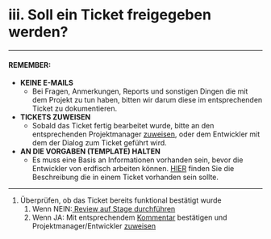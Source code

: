 # iii. Soll ein Ticket freigegeben werden?

---

#### **REMEMBER:**

* **KEINE E-MAILS**
  * Bei Fragen, Anmerkungen, Reports und sonstigen Dingen die mit dem Projekt zu tun haben, bitten wir darum diese im entsprechenden Ticket zu dokumentieren.
* **TICKETS ZUWEISEN**
  * Sobald das Ticket fertig bearbeitet wurde, bitte an den entsprechenden Projektmanager [zuweisen](/30-funktionen/33-tickets-zuweisen.md), oder dem Entwickler mit dem der Dialog zum Ticket geführt wird.
* **AN DIE VORGABEN \(TEMPLATE\) HALTEN**
  * Es muss eine Basis an Informationen vorhanden sein, bevor die Entwickler von erdfisch arbeiten können. [HIER](https://www.gitbook.com/book/loonyluna/jira/edit#) finden Sie die Beschreibung die in einem Ticket vorhanden sein sollte.

---

1. Überprüfen, ob das Ticket bereits funktional bestätigt wurde
   1. Wenn NEIN:[ Review auf Stage durchführen](/quickstart-guide/01-mir-wurde-ein-ticket-zugewiesen-was-mache-ich/ii-soll-auf-der-stage-reviewet-werden.md)
   2. Wenn JA: Mit entsprechendem [Kommentar](/30-funktionen/34-kommentieren.md) bestätigen und Projektmanager/Entwickler [zuweisen](/30-funktionen/33-tickets-zuweisen.md)



